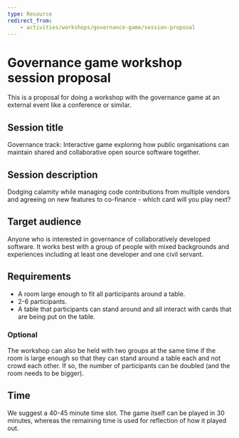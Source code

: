 ```yaml
---
type: Resource
redirect_from:
    - activities/workshops/governance-game/session-proposal
---
```


# Governance game workshop session proposal

This is a proposal for doing a workshop with the governance game at an external event like a conference or similar.

## Session title

Governance track: Interactive game exploring how public organisations can maintain shared and collaborative open source software together.

## Session description

Dodging calamity while managing code contributions from multiple vendors and agreeing on new features to co-finance - which card will you play next?

## Target audience

Anyone who is interested in governance of collaboratively developed software. It works best with a group of people with mixed backgrounds and experiences including at least one developer and one civil servant.

## Requirements

* A room large enough to fit all participants around a table.
* 2-6 participants.
* A table that participants can stand around and all interact with cards that are being put on the table.

### Optional

The workshop can also be held with two groups at the same time if the room is large enough so that they can stand around a table each and not crowd each other. If so, the number of participants can be doubled (and the room needs to be bigger).

## Time

We suggest a 40-45 minute time slot. The game itself can be played in 30 minutes, whereas the remaining time is used for reflection of how it played out.
